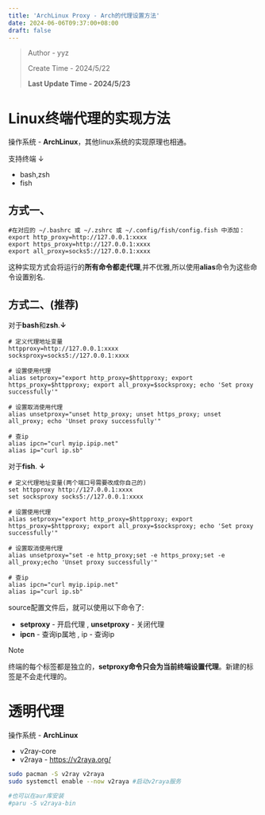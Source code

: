 ```yaml
---
title: 'ArchLinux Proxy - Arch的代理设置方法'
date: 2024-06-06T09:37:00+08:00
draft: false
---
```

> Author - yyz
>
> Create Time - 2024/5/22
>
> **Last Update Time - 2024/5/23**

# Linux终端代理的实现方法

操作系统 - **ArchLinux**，其他linux系统的实现原理也相通。

支持终端 ↓

- bash,zsh
- fish

## 方式一、

```shell
#在对应的 ~/.bashrc 或 ~/.zshrc 或 ~/.config/fish/config.fish 中添加：
export http_proxy=http://127.0.0.1:xxxx
export https_proxy=http://127.0.0.1:xxxx
export all_proxy=socks5://127.0.0.1:xxxx
```

这种实现方式会将运行的**所有命令都走代理**,并不优雅,所以使用**alias**命令为这些命令设置别名.

## 方式二、(推荐)

对于**bash**和**zsh**.**↓**

```shell
# 定义代理地址变量
httpproxy=http://127.0.0.1:xxxx
socksproxy=socks5://127.0.0.1:xxxx

# 设置使用代理
alias setproxy="export http_proxy=$httpproxy; export https_proxy=$httpproxy; export all_proxy=$socksproxy; echo 'Set proxy successfully'"

# 设置取消使用代理
alias unsetproxy="unset http_proxy; unset https_proxy; unset all_proxy; echo 'Unset proxy successfully'"

# 查ip
alias ipcn="curl myip.ipip.net"
alias ip="curl ip.sb"
```

对于**fish**. **↓**

```shell
# 定义代理地址变量(两个端口号需要改成你自己的)
set httpproxy http://127.0.0.1:xxxx
set socksproxy socks5://127.0.0.1:xxxx

# 设置使用代理
alias setproxy="export http_proxy=$httpproxy; export https_proxy=$httpproxy; export all_proxy=$socksproxy; echo 'Set proxy successfully'"

# 设置取消使用代理
alias unsetproxy="set -e http_proxy;set -e https_proxy;set -e all_proxy;echo 'Unset proxy successfully'"

# 查ip
alias ipcn="curl myip.ipip.net"
alias ip="curl ip.sb"
```

source配置文件后，就可以使用以下命令了:

- **setproxy** - 开启代理 , **unsetproxy** - 关闭代理
- **ipcn** - 查询ip属地 , ip - 查询ip

> [!NOTE]
>
> 终端的每个标签都是独立的，**setproxy命令只会为当前终端设置代理**。新建的标签是不会走代理的。



# 透明代理

操作系统 - **ArchLinux**

- v2ray-core
- v2raya - https://v2raya.org/

```bash
sudo pacman -S v2ray v2raya
sudo systemctl enable --now v2raya #启动v2raya服务

#也可以在aur库安装
#paru -S v2raya-bin

```



[^参考文章]: https://www.xiebruce.top/1061.html#i-2
